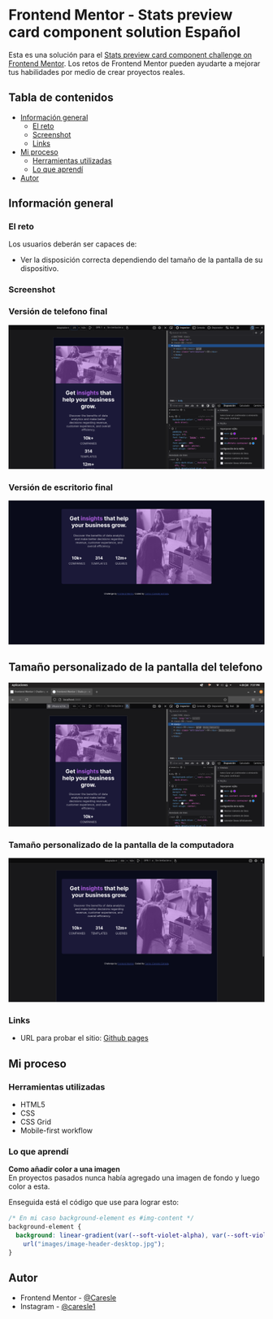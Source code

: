 # Frontend Mentor - Stats preview card component solution Español

Esta es una solución para el [Stats preview card component challenge on Frontend Mentor](https://www.frontendmentor.io/challenges/stats-preview-card-component-8JqbgoU62). Los retos de Frontend Mentor pueden ayudarte a mejorar tus habilidades por medio de crear proyectos reales.

## Tabla de contenidos

- [Información general](#información-general)
  - [El reto](#el-reto)
  - [Screenshot](#screenshot)
  - [Links](#links)
- [Mi proceso](#mi-proceso)
  - [Herramientas utilizadas](#herramientas-utilizadas)
  - [Lo que aprendí](#lo-que-aprendí)
- [Autor](#autor)

## Información general

### El reto

Los usuarios deberán ser capaces de:

- Ver la disposición correcta dependiendo del tamaño de la pantalla de su dispositivo.

### Screenshot
### Versión de telefono final
![](./readme-src/Mobile-version-final.png)  

### Versión de escritorio final
![](./readme-src/Desktop-version-final.png) 

## Tamaño personalizado de la pantalla del telefono
![](./readme-src/Custom-mobile-resolution.png)  

### Tamaño personalizado de la pantalla de la computadora
![](./readme-src/Custom-desktop-resolution.png)  

### Links

- URL para probar el sitio: [Github pages](https://caresle.github.io/stats-preview-card-component/)

## Mi proceso

### Herramientas utilizadas

- HTML5
- CSS
- CSS Grid
- Mobile-first workflow

### Lo que aprendí

**Como añadir color a una imagen**  
En proyectos pasados nunca había agregado una imagen de fondo y luego color a esta.

Enseguida está el código que use para lograr esto:
```css
/* En mi caso background-element es #img-content */
background-element {
  background: linear-gradient(var(--soft-violet-alpha), var(--soft-violet-alpha)),
    url("images/image-header-desktop.jpg");
}
```

## Autor

- Frontend Mentor - [@Caresle](https://www.frontendmentor.io/profile/Caresle)
- Instagram - [@caresle1](https://instagram.com/caresle1)